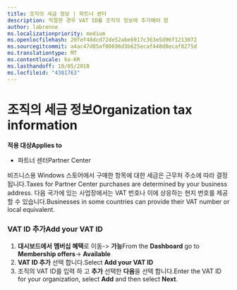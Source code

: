 ```yaml
---
title: 조직의 세금 정보 | 파트너 센터
description: 적절한 경우 VAT ID를 조직의 정보에 추가해야 함
author: labrenne
ms.localizationpriority: medium
ms.openlocfilehash: 20fef48dcd72de52abe6917c363e5d96f1213072
ms.sourcegitcommit: a4ac47d85af00696d3b625ecaf448d8ecaf8275d
ms.translationtype: MT
ms.contentlocale: ko-KR
ms.lasthandoff: 10/05/2018
ms.locfileid: "4381763"
---
```

# <a name="organization-tax-information"></a><span data-ttu-id="652db-103">조직의 세금 정보</span><span class="sxs-lookup"><span data-stu-id="652db-103">Organization tax information</span></span>

**<span data-ttu-id="652db-104">적용 대상</span><span class="sxs-lookup"><span data-stu-id="652db-104">Applies to</span></span>**

-  <span data-ttu-id="652db-105">파트너 센터</span><span class="sxs-lookup"><span data-stu-id="652db-105">Partner Center</span></span>

<span data-ttu-id="652db-106">비즈니스용 Windows 스토어에서 구매한 항목에 대한 세금은 근무처 주소에 따라 결정됩니다.</span><span class="sxs-lookup"><span data-stu-id="652db-106">Taxes for Partner Center purchases are determined by your business address.</span></span> <span data-ttu-id="652db-107">다음 국가에 있는 사업장에서는 VAT 번호나 이에 상응하는 현지 번호를 제공할 수 있습니다.</span><span class="sxs-lookup"><span data-stu-id="652db-107">Businesses in some countries can provide their VAT number or local equivalent.</span></span>

### <a name="add-your-vat-id"></a><span data-ttu-id="652db-108">VAT ID 추가</span><span class="sxs-lookup"><span data-stu-id="652db-108">Add your VAT ID</span></span>

1.  <span data-ttu-id="652db-109">**대시보드에서** **멤버십 혜택**로 이동-> **가능**</span><span class="sxs-lookup"><span data-stu-id="652db-109">From the **Dashboard** go to **Membership offers**-> **Available**</span></span>
2.  <span data-ttu-id="652db-110">**VAT ID 추가** 선택 합니다.</span><span class="sxs-lookup"><span data-stu-id="652db-110">Select **Add your VAT ID**</span></span>
3.  <span data-ttu-id="652db-111">조직의 VAT ID를 입력 하 고 **추가** 선택한 **다음**을 선택 합니다.</span><span class="sxs-lookup"><span data-stu-id="652db-111">Enter the VAT ID for your organization, select **Add** and then select **Next**.</span></span>





 



